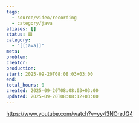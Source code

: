 ```yaml
---
tags:
  - source/video/recording
  - category/java
aliases: []
status: 🟥
category:
  - "[[java]]"
meta: 
problem: 
creator: 
production: 
start: 2025-09-20T08:08:03+03:00
end: 
total_hours: 0
created: 2025-09-20T08:08:03+03:00
updated: 2025-09-20T08:08:12+03:00
---
```


https://www.youtube.com/watch?v=yy43NOreJG4
